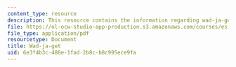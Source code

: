 ```yaml
---
content_type: resource
description: This resource contains the information regarding wad-ja-get.
file: https://ol-ocw-studio-app-production.s3.amazonaws.com/courses/es-291-learning-seminar-experiments-in-education-spring-2003/6e3f4b3c480e1fad2b8cb8c995ece9fa_MITES_291S03_3a_wad.pdf
file_type: application/pdf
resourcetype: Document
title: Wad-ja-get
uid: 6e3f4b3c-480e-1fad-2b8c-b8c995ece9fa
---
```

